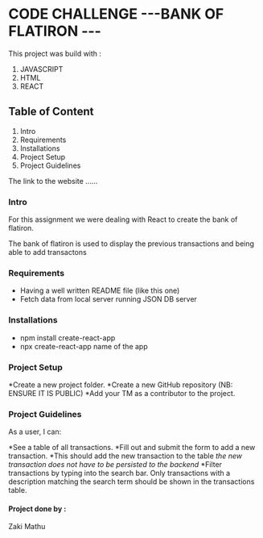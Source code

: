 # CODE CHALLENGE ---BANK OF FLATIRON ---

This project was build with :

 <ol>
   <li>JAVASCRIPT</li>
   <li>HTML</li>
   <li>REACT</li>
 </ol>

## Table of Content

 <ol>
   <li>Intro</li>
   <li>Requirements</li> 
    <li>Installations</li>
    <li>Project Setup</li>
    <li>Project Guidelines</li>
 </ol>

 The link to the website ......

### Intro 
For this assignment we were dealing with React to create the bank of flatiron.

The bank of flatiron is used to display the previous transactions and being able to add transactons

### Requirements
* Having a well written README file (like this one)
* Fetch data from local server running JSON DB server

### Installations 
* npm install create-react-app
* npx create-react-app name of the app

### Project Setup
*Create a new project folder.
*Create a new GitHub repository (NB: ENSURE IT IS PUBLIC)
*Add your TM as a contributor to the project.

### Project Guidelines
As a user, I can:

*See a table of all transactions.
*Fill out and submit the form to add a new transaction.
*This should add the new transaction to the table *the new  transaction does not have to be persisted to the backend*
*Filter transactions by typing into the search bar. Only transactions with a description matching the search term should be shown in the transactions table.
 

#### Project done by :
  Zaki Mathu
